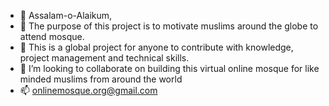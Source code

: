 - 👋 Assalam-o-Alaikum, 
- 👀 The purpose of this project is to motivate muslims around the globe to attend mosque.
- 🌱 This is a global project for anyone to contribute with knowledge, project management and technical skills.
- 💞️ I’m looking to collaborate on building this virtual online mosque for like minded muslims from around the world
- 📫 onlinemosque.org@gmail.com

<!---
onlinemosqueadmin/onlinemosqueadmin is a ✨ special ✨ repository because its `README.md` (this file) appears on your GitHub profile.
You can click the Preview link to take a look at your changes.
--->
